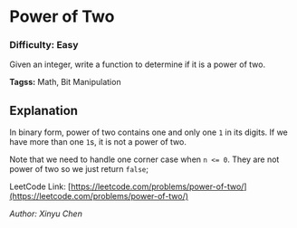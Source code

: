 # Power of Two
### Difficulty: Easy

Given an integer, write a function to determine if it is a power of two.

**Tagss:** Math, Bit Manipulation

## Explanation

In binary form, power of two contains one and only one `1` in its digits. If we have more than one `1`s, it is not a power of two.

Note that we need to handle one corner case when `n <= 0`. They are not power of two so we just return `false`;

LeetCode Link: [https://leetcode.com/problems/power-of-two/](https://leetcode.com/problems/power-of-two/)

*Author: Xinyu Chen*
